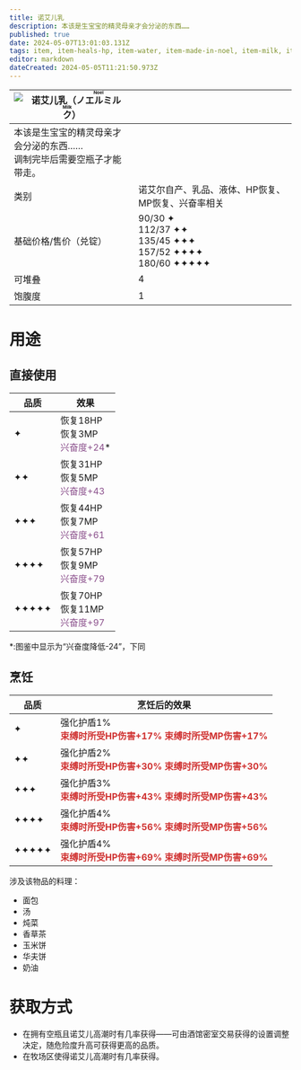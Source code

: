 ```yaml
---
title: 诺艾儿乳
description: 本该是生宝宝的精灵母亲才会分泌的东西……
published: true
date: 2024-05-07T13:01:03.131Z
tags: item, item-heals-hp, item-water, item-made-in-noel, item-milk, item-calms-ep, item-recovers-mp
editor: markdown
dateCreated: 2024-05-05T11:21:50.973Z
---
```


| <img style="float: left;" src="此处放物品图标" />诺艾儿乳（<ruby>ノエルミルク<rt>Noel Milk</rt></ruby>） ||
| - | - |
| 本该是生宝宝的精灵母亲才会分泌的东西……<br>调制完毕后需要空瓶子才能带走。 ||
| 类别 | 诺艾尔自产、乳品、液体、HP恢复、MP恢复、兴奋率相关 |
| 基础价格/售价（兑锭） | 90/30 ✦<br>112/37 ✦✦<br>135/45 ✦✦✦<br>157/52 ✦✦✦✦<br>180/60 ✦✦✦✦✦ |
| 可堆叠 | 4 |
| 饱腹度 | 1 |

# 用途
## 直接使用
| 品质 | 效果 |
| - | - |
| ✦ | 恢复18HP<br>恢复3MP<br><ruby style="color:#8b508c;">兴奋度+24</ruby>* |
| ✦✦ | 恢复31HP<br>恢复5MP<br><ruby style="color:#8b508c;">兴奋度+43</ruby> |
| ✦✦✦ | 恢复44HP<br>恢复7MP<br><ruby style="color:#8b508c;">兴奋度+61</ruby> |
| ✦✦✦✦ | 恢复57HP<br>恢复9MP<br><ruby style="color:#8b508c;">兴奋度+79</ruby> |
| ✦✦✦✦✦ | 恢复70HP<br>恢复11MP<br><ruby style="color:#8b508c;">兴奋度+97</ruby> |
\*:图鉴中显示为“兴奋度降低-24”，下同
## 烹饪
| 品质 | 烹饪后的效果 |
| - | - |
| ✦ | 强化护盾1%<br><ruby style="color: #d03231;">**束缚时所受HP伤害+17%**<br>**束缚时所受MP伤害+17%**</ruby> |
| ✦✦ | 强化护盾2%<br><ruby style="color: #d03231;">**束缚时所受HP伤害+30%**<br>**束缚时所受MP伤害+30%**</ruby> |
| ✦✦✦ | 强化护盾3%<br><ruby style="color: #d03231;">**束缚时所受HP伤害+43%**<br>**束缚时所受MP伤害+43%**</ruby> |
| ✦✦✦✦ | 强化护盾4%<br><ruby style="color: #d03231;">**束缚时所受HP伤害+56%**<br>**束缚时所受MP伤害+56%**</ruby> |
| ✦✦✦✦✦ | 强化护盾4%<br><ruby style="color: #d03231;">**束缚时所受HP伤害+69%**<br>**束缚时所受MP伤害+69%**</ruby> |
涉及该物品的料理：
- 面包
- 汤
- 炖菜
- 香草茶
- 玉米饼
- 华夫饼
- 奶油

# 获取方式
- 在拥有空瓶且诺艾儿高潮时有几率获得——可由酒馆密室交易获得的设置调整决定，随危险度升高可获得更高的品质。
- 在牧场区使得诺艾儿高潮时有几率获得。
